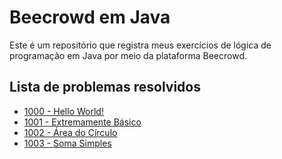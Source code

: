 # Beecrowd em Java
Este é um repositório que registra meus exercícios de lógica de programação em Java por meio da plataforma Beecrowd.
## Lista de problemas resolvidos

 - [1000 - Hello World!](https://github.com/louisechacon/beecrowd-em-java/tree/main/beecrowd/1000)
 - [1001 - Extremamente Básico](https://github.com/louisechacon/beecrowd-em-java/tree/main/beecrowd/1001)
 - [1002 - Área do Círculo](https://github.com/louisechacon/beecrowd-em-java/tree/main/beecrowd/1002)
 - [1003 - Soma Simples](https://github.com/louisechacon/beecrowd-em-java/tree/main/beecrowd/1003)
